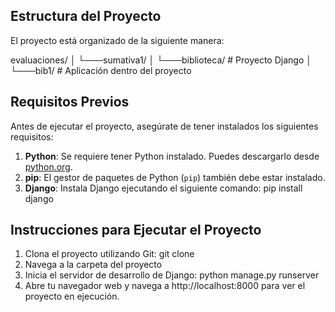## Estructura del Proyecto

El proyecto está organizado de la siguiente manera:

evaluaciones/ │ └───sumativa1/ │ └───biblioteca/ # Proyecto Django │ └───bib1/ # Aplicación dentro del proyecto

## Requisitos Previos

Antes de ejecutar el proyecto, asegúrate de tener instalados los siguientes requisitos:

1. **Python**: Se requiere tener Python instalado. Puedes descargarlo desde [python.org](https://www.python.org/).
2. **pip**: El gestor de paquetes de Python (`pip`) también debe estar instalado.
3. **Django**: Instala Django ejecutando el siguiente comando: pip install django

## Instrucciones para Ejecutar el Proyecto

1. Clona el proyecto utilizando Git: git clone <repositorio-url>
2. Navega a la carpeta del proyecto
3. Inicia el servidor de desarrollo de Django: python manage.py runserver
4. Abre tu navegador web y navega a http://localhost:8000 para ver el proyecto en ejecución.



